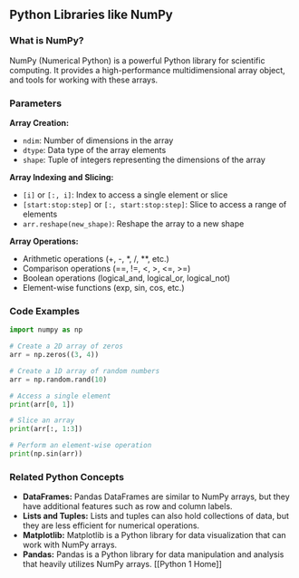 ## Python Libraries like NumPy

### What is NumPy?

NumPy (Numerical Python) is a powerful Python library for scientific computing. It provides a high-performance multidimensional array object, and tools for working with these arrays.

### Parameters

**Array Creation:**

* `ndim`: Number of dimensions in the array
* `dtype`: Data type of the array elements
* `shape`: Tuple of integers representing the dimensions of the array

**Array Indexing and Slicing:**

* `[i]` or `[:, i]`: Index to access a single element or slice
* `[start:stop:step]` or `[:, start:stop:step]`: Slice to access a range of elements
* `arr.reshape(new_shape)`: Reshape the array to a new shape

**Array Operations:**

* Arithmetic operations (+, -, *, /, **, etc.)
* Comparison operations (==, !=, <, >, <=, >=)
* Boolean operations (logical_and, logical_or, logical_not)
* Element-wise functions (exp, sin, cos, etc.)

### Code Examples

```python
import numpy as np

# Create a 2D array of zeros
arr = np.zeros((3, 4))

# Create a 1D array of random numbers
arr = np.random.rand(10)

# Access a single element
print(arr[0, 1])

# Slice an array
print(arr[:, 1:3])

# Perform an element-wise operation
print(np.sin(arr))
```

### Related Python Concepts

* **DataFrames:** Pandas DataFrames are similar to NumPy arrays, but they have additional features such as row and column labels.
* **Lists and Tuples:** Lists and tuples can also hold collections of data, but they are less efficient for numerical operations.
* **Matplotlib:** Matplotlib is a Python library for data visualization that can work with NumPy arrays.
* **Pandas:** Pandas is a Python library for data manipulation and analysis that heavily utilizes NumPy arrays.
[[Python 1 Home]]